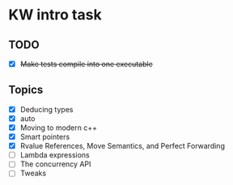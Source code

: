 # KW intro task
## TODO
- [x] ~~Make tests compile into one executable~~
## Topics
- [x] Deducing types
- [x] auto
- [x] Moving to modern c++
- [x] Smart pointers
- [x] Rvalue References, Move Semantics, and Perfect Forwarding
- [ ] Lambda expressions
- [ ] The concurrency API
- [ ] Tweaks
